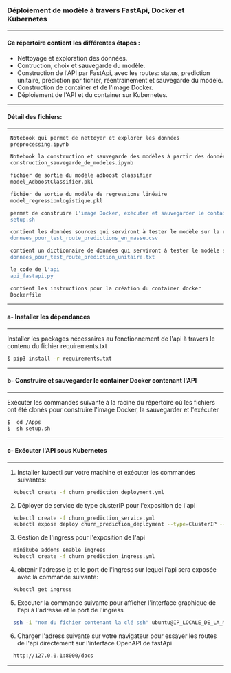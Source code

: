 ### Déploiement de modèle à travers FastApi, Docker et Kubernetes
-----------------

#### Ce répertoire contient les différentes étapes : 
* Nettoyage et exploration des données.
* Contruction, choix et sauvegarde du modèle.
* Construction de l'API par FastApi, avec les routes: status, prediction unitaire, prédiction par fichier, réentrainement et  sauvegarde du modèle.
* Construction de container et de l'image Docker.
* Déploiement de l'API et du container sur Kubernetes.
-----------------

#### Détail des fichiers: 
-----------------
 
```bash
 Notebook qui permet de nettoyer et explorer les données
 preprocessing.ipynb
```
```bash
 Notebook la construction et sauvegarde des modèles à partir des données sources
 construction_sauvegarde_de_modeles.ipynb 
```
```bash
 fichier de sortie du modèle adboost classifier
 model_AdboostClassifier.pkl
```
```bash
 fichier de sortie du modèle de regressions linéaire
 model_regressionlogistique.pkl
```
```bash
 permet de construire l'image Docker, exécuter et sauvegarder le container Docker
 setup.sh 
```
```bash
 contient les données sources qui serviront à tester le modèle sur la route de prédiction en masse de l'api
 donnees_pour_test_route_predictions_en_masse.csv 
```
```bash
 contient un dictionnaire de données qui serviront à tester le modèle sur la route de prédiction unitaire de l'api
 donnees_pour_test_route_prediction_unitaire.txt 
```
```bash
 le code de l'api
 api_fastapi.py 
```
```bash
 contient les instructions pour la création du container docker
 Dockerfile
```
-----------------

#### a- Installer les dépendances
-----------------
Installer les packages nécessaires au fonctionnement de l'api à travers le contenu du fichier requirements.txt
```bash
$ pip3 install -r requirements.txt
```
-----------------

#### b- Construire et sauvegarder le container Docker contenant l'API
-----------------
Exécuter les commandes suivante à la racine du répertoire où les fichiers ont été clonés pour construire l'image Docker, la sauvegarder et l'exécuter
```bash
$  cd /Apps
$  sh setup.sh
  ```
-----------------

#### c- Exécuter l'API sous Kubernetes
-----------------
1. Installer kubectl sur votre machine et exécuter les commandes suivantes:
```bash
  kubectl create -f churn_prediction_deployment.yml
```
2. Déployer de service de type clusterIP pour l'exposition de l'api
```bash
  kubectl create -f churn_prediction_service.yml
  kubectl expose deploy churn_prediction_deployment --type=ClusterIP --port=8002 --target-port=8000 --name churn_prediction_service
  ```
3. Gestion de l'ingress pour l'exposition de l'api
```bash
  minikube addons enable ingress
  kubectl create -f churn_prediction_ingress.yml
```
4. obtenir l'adresse ip et le port de l'ingress sur lequel l'api sera exposée avec la commande suivante:
```bash
  kubectl get ingress
```
5. Executer la commande suivante pour afficher l'interface graphique de l'api à l'adresse et le port de l'ingress
```bash
  ssh -i "nom du fichier contenant la clé ssh" ubuntu@IP_LOCALE_DE_LA_MACHINE -fNL 8000:IP_ingress
```
6. Charger l'adress suivante sur votre navigateur pour essayer les routes de l'api directement sur l'interface OpenAPI de fastApi
```bash
  http://127.0.0.1:8000/docs
  ```
  -----------------
